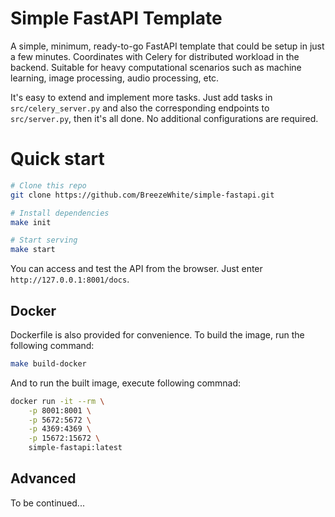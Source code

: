 # Simple FastAPI Template

A simple, minimum, ready-to-go FastAPI template that could be setup in just a few minutes. Coordinates with Celery for distributed workload in the backend. Suitable for heavy computational scenarios such as machine learning, image processing, audio processing, etc.

It's easy to extend and implement more tasks. Just add tasks in `src/celery_server.py` and also the corresponding endpoints to `src/server.py`, then it's all done. No additional configurations are required.

# Quick start
``` bash
# Clone this repo
git clone https://github.com/BreezeWhite/simple-fastapi.git

# Install dependencies
make init

# Start serving
make start
```
You can access and test the API from the browser. Just enter `http://127.0.0.1:8001/docs`.


## Docker
Dockerfile is also provided for convenience. To build the image, run the following command:
```bash
make build-docker
```

And to run the built image, execute following commnad:
```bash
docker run -it --rm \
    -p 8001:8001 \
    -p 5672:5672 \
    -p 4369:4369 \
    -p 15672:15672 \
    simple-fastapi:latest
```

## Advanced
To be continued...